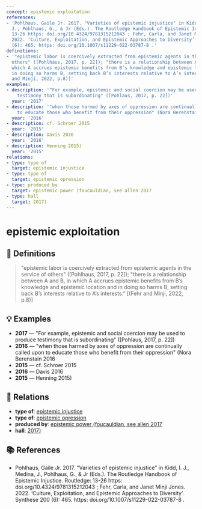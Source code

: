 ```yaml
---
concept: epistemic exploitation
references:
- 'Pohlhaus, Gaile Jr. 2017. "Varieties of epistemic injustice" in Kidd, I. J., Medina,
  J., Pohlhaus, G., & Jr (Eds.). The Routledge Handbook of Epistemic Injustice. Routledge:
  13-26 https: doi.org/10.4324/9781315212043 ; Fehr, Carla, and Janet Minji Jones.
  2022. ‘Culture, Exploitation, and Epistemic Approaches to Diversity’. Synthese 200
  (6): 465. https: doi.org/10.1007/s11229-022-03787-8 .'
definitions:
- '"epistemic labor is coercively extracted from epistemic agents in the service of
  others" ([Pohlhaus, 2017, p. 22]); "there is a relationship between A and B, in
  which A accrues epistemic benefits from B’s knowledge and epistemic location and
  in doing so harms B, setting back B’s interests relative to A’s interests."  [(Fehr
  and Minji, 2022, p.8)]'
examples:
- description: '"For example, epistemic and social coercion may be used to produce
    testimony that is subordinating" ([Pohlaus, 2017, p. 22])'
  year: '2017'
- description: '"when those harmed by axes of oppression are continually called upon
    to educate those who benefit from their oppression" (Nora Berenstain 2016'
  year: '2016'
- description: cf. Schroer 2015
  year: '2015'
- description: Davis 2016
  year: '2016'
- description: Henning 2015)
  year: '2015'
relations:
- type: type of
  target: epistemic injustice
- type: type of
  target: epistemic opression
- type: produced by
  target: epistemic power (foucauldian, see allen 2017
- type: hall
  target: 2017)
---
```


# epistemic exploitation

## 📖 Definitions

> "epistemic labor is coercively extracted from epistemic agents in the service of others" ([Pohlhaus, 2017, p. 22]); "there is a relationship between A and B, in which A accrues epistemic benefits from B’s knowledge and epistemic location and in doing so harms B, setting back B’s interests relative to A’s interests."  [(Fehr and Minji, 2022, p.8)]

## 💡 Examples

- **2017** — "For example, epistemic and social coercion may be used to produce testimony that is subordinating" ([Pohlaus, 2017, p. 22])
- **2016** — "when those harmed by axes of oppression are continually called upon to educate those who benefit from their oppression" (Nora Berenstain 2016
- **2015** — cf. Schroer 2015
- **2016** — Davis 2016
- **2015** — Henning 2015)

## 🔗 Relations

- **type of**: [epistemic injustice](./epistemic-injustice.md)
- **type of**: [epistemic opression](./epistemic-opression.md)
- **produced by**: [epistemic power (foucauldian, see allen 2017](./epistemic-power-foucauldian-see-allen-2017.md)
- **hall**: [2017)](./2017.md)

## 📚 References

- Pohlhaus, Gaile Jr. 2017. "Varieties of epistemic injustice" in Kidd, I. J., Medina, J., Pohlhaus, G., & Jr (Eds.). The Routledge Handbook of Epistemic Injustice. Routledge: 13-26 https: doi.org/10.4324/9781315212043 ; Fehr, Carla, and Janet Minji Jones. 2022. ‘Culture, Exploitation, and Epistemic Approaches to Diversity’. Synthese 200 (6): 465. https: doi.org/10.1007/s11229-022-03787-8 .
